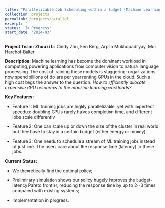 ```yaml
---
title: "Parallelizable Job Scheduling within a Budget (Machine Learning training jobs)"
collection: projects
permalink: /projects/parallel
excerpt: ''
status: 'In Progress'
start_date: '2024-03'
---
```


**Project Team:** **Zhouzi Li**, Cindy Zhu, Ben Berg, Arpan Mukhopadhyay, Mor Harchol-Balter

**Description:** Machine learning has become the dominant workload in computing, powering applications from computer vision to natural language processing. The cost of training these models is staggering: organizations now spend billions of dollars per year renting GPUs in the cloud. Such a high cost begs the answer to the question: <em>How to efficiently allocate expensive GPU resources to the machine learning workloads?</em>

**Key Features:**

- Feature 1: ML training jobs are highly parallelizable, yet with imperfect speedup: doubling GPUs rarely halves completion time, and different jobs scale differently.

- Feature 2: One can scale up or down the size of the cluster in real world, but they have to stay in a certain budget (either energy or money).

- Feature 3: One needs to schedule a stream of ML training jobs instead of just one. The users care about the response time (latency) or these jobs. 


**Current Status:** 

- We theoretically find the optimal policy;

- Preliminary simulation shows our policy hugely improves the budget-latency Pareto frontier, reducing the response time by up to 2--3 times compared with existing systems;

- Implementation in progress.
